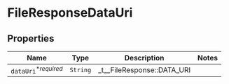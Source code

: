 

# FileResponseDataUri



## Properties

| Name | Type | Description | Notes |
|------------ | ------------- | ------------- | -------------|
| `dataUri`<sup>*_required_</sup> | ```String``` |  _t__FileResponse::DATA_URI  |  |



